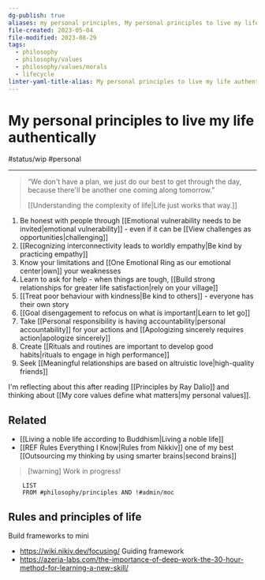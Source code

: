 ```yaml
---
dg-publish: true
aliases: my personal principles, My personal principles to live my life authentically, personal way to live, way of living, core principles, my key principles, principles to live by, my key principles, my principles
file-created: 2023-05-04
file-modified: 2023-08-29
tags:
  - philosophy
  - philosophy/values
  - philosophy/values/morals
  - lifecycle
linter-yaml-title-alias: My personal principles to live my life authentically
---
```


# My personal principles to live my life authentically

#status/wip #personal

---

> “We don't have a plan, we just do our best to get through the day, because there'll be another one coming along tomorrow.”
>
> [[Understanding the complexity of life|Life just works that way.]]

1. Be honest with people through [[Emotional vulnerability needs to be invited|emotional vulnerability]] - even if it can be [[View challenges as opportunities|challenging]]
2. [[Recognizing interconnectivity leads to worldly empathy|Be kind by practicing empathy]]
3. Know your limitations and [[One Emotional Ring as our emotional center|own]] your weaknesses
4. Learn to ask for help - when things are tough, [[Build strong relationships for greater life satisfaction|rely on your village]]
5. [[Treat poor behaviour with kindness|Be kind to others]] - everyone has their own story
6. [[Goal disengagement to refocus on what is important|Learn to let go]]
7. Take [[Personal responsibility is having accountability|personal accountability]] for your actions and [[Apologizing sincerely requires action|apologize sincerely]]
8. Create [[Rituals and routines are important to develop good habits|rituals to engage in high performance]]
9. Seek [[Meaningful relationships are based on altruistic love|high-quality friends]]

I'm reflecting about this after reading [[Principles by Ray Dalio]] and thinking about [[My core values define what matters|my personal values]].

## Related

- [[Living a noble life according to Buddhism|Living a noble life]]
- [[REF Rules  Everything I Know|Rules from Nikkiv]] one of my best [[Outsourcing my thinking by using smarter brains|second brains]]

> [!warning] Work in progress!

```dataview
	LIST
	FROM #philosophy/principles AND !#admin/moc
```


## Rules and principles of life

Build frameworks to mini

- https://wiki.nikiv.dev/focusing/ Guiding framework
- https://azeria-labs.com/the-importance-of-deep-work-the-30-hour-method-for-learning-a-new-skill/